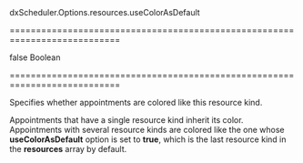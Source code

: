<!--id-->dxScheduler.Options.resources.useColorAsDefault<!--/id-->
===========================================================================
<!--default-->false<!--/default-->
<!--type-->Boolean<!--/type-->
===========================================================================

<!--shortDescription-->
Specifies whether appointments are colored like this resource kind.
<!--/shortDescription-->

<!--fullDescription-->
Appointments that have a single resource kind inherit its color. Appointments with several resource kinds are colored like the one whose **useColorAsDefault** option is set to **true**, which is the last resource kind in the **resources** array by default.
<!--/fullDescription-->
